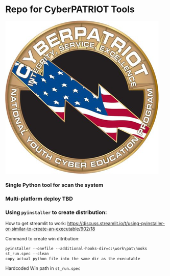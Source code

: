 # Repo for CyberPATRIOT Tools
![logo](CYBERPATRIOT_mid.jpg)

### Single Python tool for scan the system

### Multi-platform deploy TBD

### Using ```pyinstaller``` to create distribution:

How to get streamlit to work:
https://discuss.streamlit.io/t/using-pyinstaller-or-similar-to-create-an-executable/902/18


Command to create win ditribution:

```
pyinstaller --onefile --additional-hooks-dir=c:\work\pat\hooks st_run.spec --clean
copy actual python file into the same dir as the executable
```

Hardcoded Win path in ```st_run.spec```







